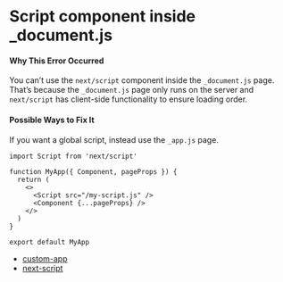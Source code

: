 # Script component inside \_document.js

#### Why This Error Occurred

You can’t use the `next/script` component inside the `_document.js` page. That’s because the `_document.js` page only runs on the server and `next/script` has client-side functionality to ensure loading order.

#### Possible Ways to Fix It

If you want a global script, instead use the `_app.js` page.

    import Script from 'next/script'

    function MyApp({ Component, pageProps }) {
      return (
        <>
          <Script src="/my-script.js" />
          <Component {...pageProps} />
        </>
      )
    }

    export default MyApp

- [custom-app](https://nextjs.org/docs/advanced-features/custom-app)
- [next-script](https://nextjs.org/docs/basic-features/script#usage)
